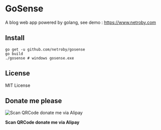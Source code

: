 # GoSense

A blog web app powered by golang, see demo : https://www.netroby.com


## Install

```
go get -u github.com/netroby/gosense
go build
./gosense # windows gosense.exe
```

## License

MIT License

## Donate me please

![Scan QRCode donate me via Alipay](https://www.netroby.com/images/alipayme.jpg)

**Scan QRCode donate me via Alipay**

